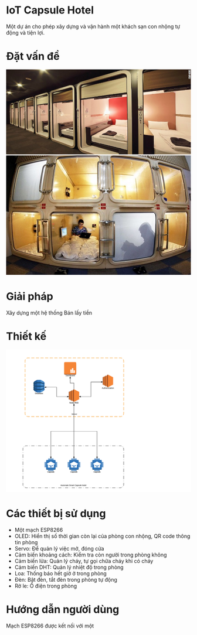 # IoT Capsule Hotel

Một dự án cho phép xây dựng và vận hành một khách sạn con nhộng tự động và tiện lợi. 

# Đặt vấn đề

![alt text](docs/1.jpg)
![alt text](docs/2.jpg)


# Giải pháp 
Xây dựng một hệ thống 
Bán lấy tiền

# Thiết kế

![alt text](docs/diagram.png)

# Các thiết bị sử dụng
- Một mạch ESP8266
- OLED: Hiển thị số thời gian còn lại của phòng con nhộng, QR code thông tin phòng
- Servo: Để quản lý việc mở, đóng cửa
- Cảm biến khoảng cách: Kiểm tra còn người trong phòng không
- Cảm biến lửa: Quản lý cháy, tự gọi chữa cháy khi có cháy
- Cảm biến DHT: Quản lý nhiệt độ trong phòng
- Loa: Thống báo hết giờ ở trong phòng
- Đèn: Bật đèn, tắt đèn trong phòng tự động
- Rờ le: Ổ điện trong phòng

# Hướng dẫn người dùng

Mạch ESP8266 được kết nối với một 